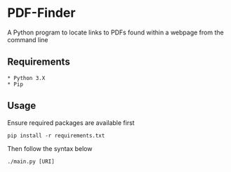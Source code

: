 # PDF-Finder
A Python program to locate links to PDFs found within a webpage from the command line

## Requirements
    * Python 3.X
    * Pip

## Usage
Ensure required packages are available first
```
pip install -r requirements.txt
```

Then follow the syntax below
```
./main.py [URI]
```

